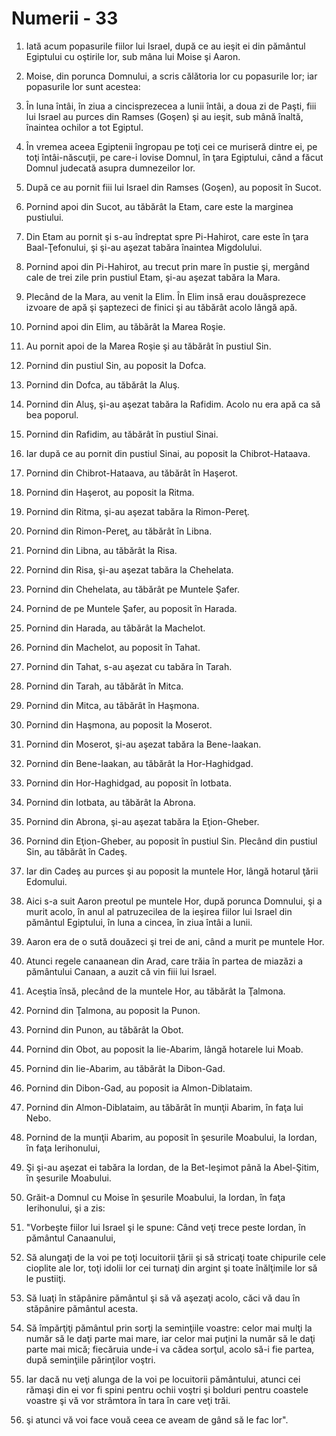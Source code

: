 # Numerii - 33

1. Iată acum popasurile fiilor lui Israel, după ce au ieşit ei din pământul Egiptului cu oştirile lor, sub mâna lui Moise şi Aaron. 

2. Moise, din porunca Domnului, a scris călătoria lor cu popasurile lor; iar popasurile lor sunt acestea: 

3. În luna întâi, în ziua a cincisprezecea a lunii întâi, a doua zi de Paşti, fiii lui Israel au purces din Ramses (Goşen) şi au ieşit, sub mână înaltă, înaintea ochilor a tot Egiptul. 

4. În vremea aceea Egiptenii îngropau pe toţi cei ce muriseră dintre ei, pe toţi întâi-născuţii, pe care-i lovise Domnul, în ţara Egiptului, când a făcut Domnul judecată asupra dumnezeilor lor. 

5. După ce au pornit fiii lui Israel din Ramses (Goşen), au poposit în Sucot. 

6. Pornind apoi din Sucot, au tăbărât la Etam, care este la marginea pustiului. 

7. Din Etam au pornit şi s-au îndreptat spre Pi-Hahirot, care este în ţara Baal-Ţefonului, şi şi-au aşezat tabăra înaintea Migdolului. 

8. Pornind apoi din Pi-Hahirot, au trecut prin mare în pustie şi, mergând cale de trei zile prin pustiul Etam, şi-au aşezat tabăra la Mara. 

9. Plecând de la Mara, au venit la Elim. În Elim insă erau douăsprezece izvoare de apă şi şaptezeci de finici şi au tăbărât acolo lângă apă. 

10. Pornind apoi din Elim, au tăbărât la Marea Roşie. 

11. Au pornit apoi de la Marea Roşie şi au tăbărât în pustiul Sin. 

12. Pornind din pustiul Sin, au poposit la Dofca. 

13. Pornind din Dofca, au tăbărât la Aluş. 

14. Pornind din Aluş, şi-au aşezat tabăra la Rafidim. Acolo nu era apă ca să bea poporul. 

15. Pornind din Rafidim, au tăbărât în pustiul Sinai. 

16. Iar după ce au pornit din pustiul Sinai, au poposit la Chibrot-Hataava. 

17. Pornind din Chibrot-Hataava, au tăbărât în Haşerot. 

18. Pornind din Haşerot, au poposit la Ritma. 

19. Pornind din Ritma, şi-au aşezat tabăra la Rimon-Pereţ. 

20. Pornind din Rimon-Pereţ, au tăbărât în Libna. 

21. Pornind din Libna, au tăbărât la Risa. 

22. Pornind din Risa, şi-au aşezat tabăra la Chehelata. 

23. Pornind din Chehelata, au tăbărât pe Muntele Şafer. 

24. Pornind de pe Muntele Şafer, au poposit în Harada. 

25. Pornind din Harada, au tăbărât la Machelot. 

26. Pornind din Machelot, au poposit în Tahat. 

27. Pornind din Tahat, s-au aşezat cu tabăra în Tarah. 

28. Pornind din Tarah, au tăbărât în Mitca. 

29. Pornind din Mitca, au tăbărât în Haşmona. 

30. Pornind din Haşmona, au poposit la Moserot. 

31. Pornind din Moserot, şi-au aşezat tabăra la Bene-Iaakan. 

32. Pornind din Bene-Iaakan, au tăbărât la Hor-Haghidgad. 

33. Pornind din Hor-Haghidgad, au poposit în Iotbata. 

34. Pornind din Iotbata, au tăbărât la Abrona. 

35. Pornind din Abrona, şi-au aşezat tabăra la Eţion-Gheber. 

36. Pornind din Eţion-Gheber, au poposit în pustiul Sin. Plecând din pustiul Sin, au tăbărât în Cadeş. 

37. Iar din Cadeş au purces şi au poposit la muntele Hor, lângă hotarul ţării Edomului. 

38. Aici s-a suit Aaron preotul pe muntele Hor, după porunca Domnului, şi a murit acolo, în anul al patruzecilea de la ieşirea fiilor lui Israel din pământul Egiptului, în luna a cincea, în ziua întâi a lunii. 

39. Aaron era de o sută douăzeci şi trei de ani, când a murit pe muntele Hor. 

40. Atunci regele canaanean din Arad, care trăia în partea de miazăzi a pământului Canaan, a auzit că vin fiii lui Israel. 

41. Aceştia însă, plecând de la muntele Hor, au tăbărât la Ţalmona. 

42. Pornind din Ţalmona, au poposit la Punon. 

43. Pornind din Punon, au tăbărât la Obot. 

44. Pornind din Obot, au poposit la Iie-Abarim, lângă hotarele lui Moab. 

45. Pornind din Iie-Abarim, au tăbărât la Dibon-Gad. 

46. Pornind din Dibon-Gad, au poposit ia Almon-Diblataim. 

47. Pornind din Almon-Diblataim, au tăbărât în munţii Abarim, în faţa lui Nebo. 

48. Pornind de la munţii Abarim, au poposit în şesurile Moabului, la Iordan, în faţa Ierihonului, 

49. Şi şi-au aşezat ei tabăra la Iordan, de la Bet-Ieşimot până la Abel-Şitim, în şesurile Moabului. 

50. Grăit-a Domnul cu Moise în şesurile Moabului, la Iordan, în faţa Ierihonului, şi a zis: 

51. "Vorbeşte fiilor lui Israel şi le spune: Când veţi trece peste Iordan, în pământul Canaanului, 

52. Să alungaţi de la voi pe toţi locuitorii ţării şi să stricaţi toate chipurile cele cioplite ale lor, toţi idolii lor cei turnaţi din argint şi toate înălţimile lor să le pustiiţi. 

53. Să luaţi în stăpânire pământul şi să vă aşezaţi acolo, căci vă dau în stăpânire pământul acesta. 

54. Să împărţiţi pământul prin sorţi la seminţiile voastre: celor mai mulţi la număr să le daţi parte mai mare, iar celor mai puţini la număr să le daţi parte mai mică; fiecăruia unde-i va cădea sorţul, acolo să-i fie partea, după seminţiile părinţilor voştri. 

55. Iar dacă nu veţi alunga de la voi pe locuitorii pământului, atunci cei rămaşi din ei vor fi spini pentru ochii voştri şi bolduri pentru coastele voastre şi vă vor strâmtora în tara în care veţi trăi. 

56. şi atunci vă voi face vouă ceea ce aveam de gând să le fac lor". 

